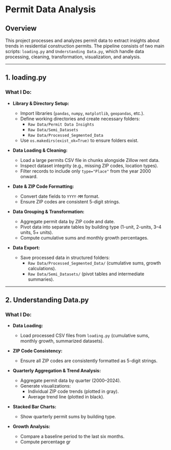 # Permit Data Analysis

## Overview

This project processes and analyzes permit data to extract insights about trends in residential construction permits. The pipeline consists of two main scripts: `loading.py` and `Understanding Data.py`, which handle data processing, cleaning, transformation, visualization, and analysis.

---

## 1. loading.py

### What I Do:
- **Library & Directory Setup:**
  - Import libraries (`pandas`, `numpy`, `matplotlib`, `geopandas`, etc.).
  - Define working directories and create necessary folders:
    - `Raw Data/Permit Data Insights`
    - `Raw Data/Semi_Datasets`
    - `Raw Data/Processed_Segmented_Data`
  - Use `os.makedirs(exist_ok=True)` to ensure folders exist.

- **Data Loading & Cleaning:**
  - Load a large permits CSV file in chunks alongside Zillow rent data.
  - Inspect dataset integrity (e.g., missing ZIP codes, location types).
  - Filter records to include only `type="Place"` from the year 2000 onward.

- **Date & ZIP Code Formatting:**
  - Convert date fields to `YYYY-MM` format.
  - Ensure ZIP codes are consistent 5-digit strings.

- **Data Grouping & Transformation:**
  - Aggregate permit data by ZIP code and date.
  - Pivot data into separate tables by building type (1-unit, 2-units, 3–4 units, 5+ units).
  - Compute cumulative sums and monthly growth percentages.

- **Data Export:**
  - Save processed data in structured folders:
    - `Raw Data/Processed_Segmented_Data/` (cumulative sums, growth calculations).
    - `Raw Data/Semi_Datasets/` (pivot tables and intermediate summaries).

---

## 2. Understanding Data.py

### What I Do:
- **Data Loading:**
  - Load processed CSV files from `loading.py` (cumulative sums, monthly growth, summarized datasets).

- **ZIP Code Consistency:**
  - Ensure all ZIP codes are consistently formatted as 5-digit strings.

- **Quarterly Aggregation & Trend Analysis:**
  - Aggregate permit data by quarter (2000–2024).
  - Generate visualizations:
    - Individual ZIP code trends (plotted in gray).
    - Average trend line (plotted in black).

- **Stacked Bar Charts:**
  - Show quarterly permit sums by building type.

- **Growth Analysis:**
  - Compare a baseline period to the last six months.
  - Compute percentage gr
